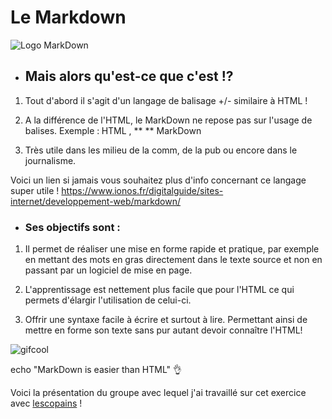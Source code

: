 # Le Markdown

![Logo MarkDown](https://upload.wikimedia.org/wikipedia/commons/thumb/4/48/Markdown-mark.svg/1024px-Markdown-mark.svg.png)

-  ## Mais alors qu'est-ce que c'est !?
  
  1. Tout d'abord il s'agit d'un langage de balisage +/- similaire à HTML !

  2. A la différence de l'HTML, le MarkDown ne repose pas sur l'usage de balises. 
   Exemple :<strong> </strong> HTML , ** ** MarkDown 

  3. Très utile dans les milieu de la comm, de la pub ou encore dans le journalisme.

  Voici un lien si jamais vous souhaitez plus d'info concernant ce langage super utile !
  https://www.ionos.fr/digitalguide/sites-internet/developpement-web/markdown/


- ### Ses objectifs sont :
 
 1. Il permet de réaliser une mise en forme rapide et pratique, par exemple en mettant des mots en gras directement dans le texte source et non en passant par un logiciel de mise en page.

 2. L'apprentissage est nettement plus facile que pour l'HTML ce qui permets d'élargir l'utilisation de celui-ci.

 3. Offrir une syntaxe facile à écrire et surtout à lire. Permettant ainsi de mettre en forme son texte sans pur autant devoir connaître l'HTML!

![gifcool](giphy.gif)

echo "MarkDown is easier than HTML" :ok_hand:

Voici la présentation du groupe avec lequel j'ai travaillé sur cet exercice avec [lescopains](README.md) !
